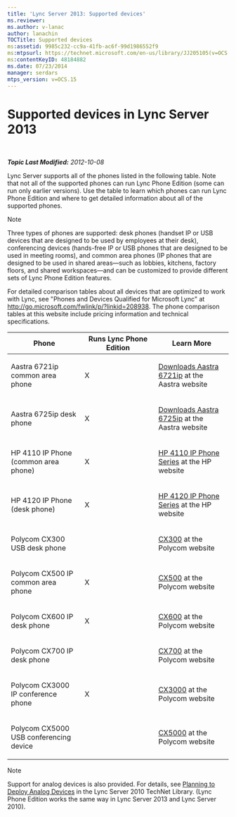 ```yaml
---
title: 'Lync Server 2013: Supported devices'
ms.reviewer: 
ms.author: v-lanac
author: lanachin
TOCTitle: Supported devices
ms:assetid: 9985c232-cc9a-41fb-ac6f-99d1986552f9
ms:mtpsurl: https://technet.microsoft.com/en-us/library/JJ205105(v=OCS.15)
ms:contentKeyID: 48184882
ms.date: 07/23/2014
manager: serdars
mtps_version: v=OCS.15
---
```


<div data-xmlns="http://www.w3.org/1999/xhtml">

<div class="topic" data-xmlns="http://www.w3.org/1999/xhtml" data-msxsl="urn:schemas-microsoft-com:xslt" data-cs="http://msdn.microsoft.com/en-us/">

<div data-asp="http://msdn2.microsoft.com/asp">

# Supported devices in Lync Server 2013

</div>

<div id="mainSection">

<div id="mainBody">

<span> </span>

_**Topic Last Modified:** 2012-10-08_

Lync Server supports all of the phones listed in the following table. Note that not all of the supported phones can run Lync Phone Edition (some can run only earlier versions). Use the table to learn which phones can run Lync Phone Edition and where to get detailed information about all of the supported phones.

<div>


> [!NOTE]  
> Three types of phones are supported: desk phones (handset IP or USB devices that are designed to be used by employees at their desk), conferencing devices (hands-free IP or USB phones that are designed to be used in meeting rooms), and common area phones (IP phones that are designed to be used in shared areas—such as lobbies, kitchens, factory floors, and shared workspaces—and can be customized to provide different sets of Lync Phone Edition features.



</div>

For detailed comparison tables about all devices that are optimized to work with Lync, see "Phones and Devices Qualified for Microsoft Lync" at <http://go.microsoft.com/fwlink/p/?linkid=208938>. The phone comparison tables at this website include pricing information and technical specifications.


<table>
<colgroup>
<col style="width: 33%" />
<col style="width: 33%" />
<col style="width: 33%" />
</colgroup>
<thead>
<tr class="header">
<th>Phone</th>
<th>Runs Lync Phone Edition</th>
<th>Learn More</th>
</tr>
</thead>
<tbody>
<tr class="odd">
<td><p>Aastra 6721ip common area phone</p></td>
<td><p>X</p></td>
<td><p><a href="http://www.aastra.com/document-library.htm?curr_fam=aastra+6720ip%26curr_nav=2%26prod_id=6074">Downloads Aastra 6721ip</a> at the Aastra website</p></td>
</tr>
<tr class="even">
<td><p>Aastra 6725ip desk phone</p></td>
<td><p>X</p></td>
<td><p><a href="http://www.aastra.com/document-library.htm?curr_fam=aastra+6720ip%26curr_nav=2%26prod_id=12991">Downloads Aastra 6725ip</a> at the Aastra website</p></td>
</tr>
<tr class="odd">
<td><p>HP 4110 IP Phone (common area phone)</p></td>
<td><p>X</p></td>
<td><p><a href="http://h20000.www2.hp.com/bizsupport/techsupport/home.jsp?lang=en%2cen%26cc=us%2cus%26prodtypeid=12883%26prodseriesid=5171755">HP 4110 IP Phone Series</a> at the HP website</p></td>
</tr>
<tr class="even">
<td><p>HP 4120 IP Phone (desk phone)</p></td>
<td><p>X</p></td>
<td><p><a href="http://h20000.www2.hp.com/bizsupport/techsupport/home.jsp?lang=en%2cen%26cc=us%2cus%26prodtypeid=12883%26prodseriesid=5204220">HP 4120 IP Phone Series</a> at the HP website</p></td>
</tr>
<tr class="odd">
<td><p>Polycom CX300 USB desk phone</p></td>
<td></td>
<td><p><a href="http://support.polycom.com/polycomservice/support/us/support/voice/cx/communicator_cx300.html">CX300</a> at the Polycom website</p></td>
</tr>
<tr class="even">
<td><p>Polycom CX500 IP common area phone</p></td>
<td><p>X</p></td>
<td><p><a href="http://support.polycom.com/polycomservice/support/us/support/voice/cx/communicator_cx500.html">CX500</a> at the Polycom website</p></td>
</tr>
<tr class="odd">
<td><p>Polycom CX600 IP desk phone</p></td>
<td><p>X</p></td>
<td><p><a href="http://support.polycom.com/polycomservice/support/us/support/voice/cx/communicator_cx600.html">CX600</a> at the Polycom website</p></td>
</tr>
<tr class="even">
<td><p>Polycom CX700 IP desk phone</p></td>
<td></td>
<td><p><a href="http://support.polycom.com/polycomservice/support/us/support/voice/cx/communicator_cx700.html">CX700</a> at the Polycom website</p></td>
</tr>
<tr class="odd">
<td><p>Polycom CX3000 IP conference phone</p></td>
<td><p>X</p></td>
<td><p><a href="http://support.polycom.com/polycomservice/support/us/support/voice/cx/cx3000.html">CX3000</a> at the Polycom website</p></td>
</tr>
<tr class="even">
<td><p>Polycom CX5000 USB conferencing device</p></td>
<td></td>
<td><p><a href="http://support.polycom.com/polycomservice/support/us/support/voice/cx/cx5000.html">CX5000</a> at the Polycom website</p></td>
</tr>
</tbody>
</table>


<div>


> [!NOTE]  
> Support for analog devices is also provided. For details, see <A href="http://go.microsoft.com/fwlink/p/?linkid=257502">Planning to Deploy Analog Devices</A> in the Lync Server 2010 TechNet Library. (Lync Phone Edition works the same way in Lync Server 2013 and Lync Server 2010).



</div>

</div>

<span> </span>

</div>

</div>

</div>

